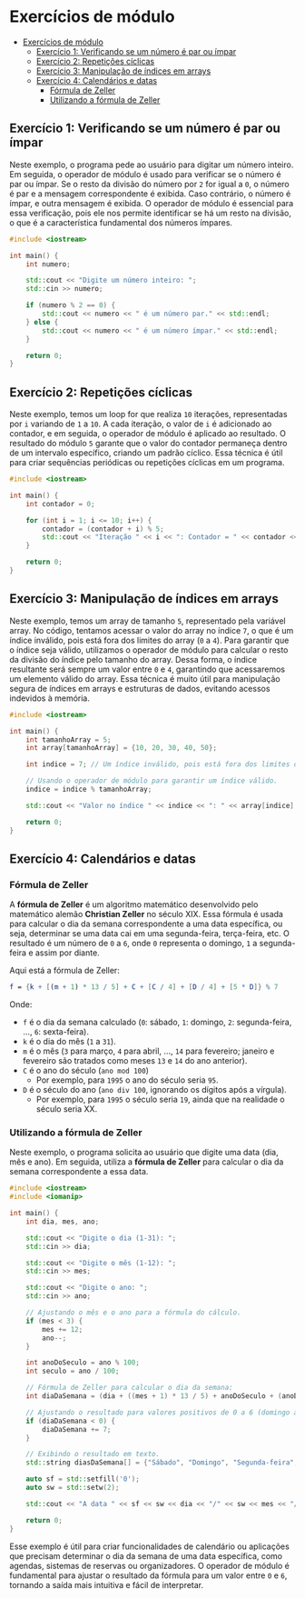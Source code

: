 # Exercícios de módulo

<!-- toc -->
- [Exercícios de módulo](#exercícios-de-módulo)
  - [Exercício 1: Verificando se um número é par ou ímpar](#exercício-1-verificando-se-um-número-é-par-ou-ímpar)
  - [Exercício 2: Repetições cíclicas](#exercício-2-repetições-cíclicas)
  - [Exercício 3: Manipulação de índices em arrays](#exercício-3-manipulação-de-índices-em-arrays)
  - [Exercício 4: Calendários e datas](#exercício-4-calendários-e-datas)
    - [Fórmula de Zeller](#fórmula-de-zeller)
    - [Utilizando a fórmula de Zeller](#utilizando-a-fórmula-de-zeller)
<!-- toc -->

## Exercício 1: Verificando se um número é par ou ímpar

Neste exemplo, o programa pede ao usuário para digitar um número inteiro. Em seguida, o operador de módulo é usado para verificar se o número é par ou ímpar. Se o resto da divisão do número por `2` for igual a `0`, o número é par e a mensagem correspondente é exibida. Caso contrário, o número é ímpar, e outra mensagem é exibida. O operador de módulo é essencial para essa verificação, pois ele nos permite identificar se há um resto na divisão, o que é a característica fundamental dos números ímpares.

```cpp
#include <iostream>

int main() {
    int numero;

    std::cout << "Digite um número inteiro: ";
    std::cin >> numero;

    if (numero % 2 == 0) {
        std::cout << numero << " é um número par." << std::endl;
    } else {
        std::cout << numero << " é um número ímpar." << std::endl;
    }

    return 0;
}
```

## Exercício 2: Repetições cíclicas

Neste exemplo, temos um loop for que realiza `10` iterações, representadas por `i` variando de `1` a `10`. A cada iteração, o valor de `i` é adicionado ao contador, e em seguida, o operador de módulo é aplicado ao resultado. O resultado do módulo `5` garante que o valor do contador permaneça dentro de um intervalo específico, criando um padrão cíclico. Essa técnica é útil para criar sequências periódicas ou repetições cíclicas em um programa.

```cpp
#include <iostream>

int main() {
    int contador = 0;

    for (int i = 1; i <= 10; i++) {
        contador = (contador + i) % 5;
        std::cout << "Iteração " << i << ": Contador = " << contador << std::endl;
    }

    return 0;
}
```

## Exercício 3: Manipulação de índices em arrays

Neste exemplo, temos um array de tamanho `5`, representado pela variável array. No código, tentamos acessar o valor do array no índice `7`, o que é um índice inválido, pois está fora dos limites do array (`0` a `4`). Para garantir que o índice seja válido, utilizamos o operador de módulo para calcular o resto da divisão do índice pelo tamanho do array. Dessa forma, o índice resultante será sempre um valor entre `0` e `4`, garantindo que acessaremos um elemento válido do array. Essa técnica é muito útil para manipulação segura de índices em arrays e estruturas de dados, evitando acessos indevidos à memória.

```cpp
#include <iostream>

int main() {
    int tamanhoArray = 5;
    int array[tamanhoArray] = {10, 20, 30, 40, 50};

    int indice = 7; // Um índice inválido, pois está fora dos limites do array.

    // Usando o operador de módulo para garantir um índice válido.
    indice = indice % tamanhoArray;

    std::cout << "Valor no índice " << indice << ": " << array[indice] << std::endl;

    return 0;
}
```

## Exercício 4: Calendários e datas

### Fórmula de Zeller

A **fórmula de Zeller** é um algoritmo matemático desenvolvido pelo matemático alemão **Christian Zeller** no século XIX. Essa fórmula é usada para calcular o dia da semana correspondente a uma data específica, ou seja, determinar se uma data cai em uma segunda-feira, terça-feira, etc. O resultado é um número de `0` a `6`, onde `0` representa o domingo, `1` a segunda-feira e assim por diante.

Aqui está a fórmula de Zeller:

```mathematica
f = {k + [(m + 1) * 13 / 5] + C + [C / 4] + [D / 4] + [5 * D]} % 7
```

Onde:

- `f` é o dia da semana calculado (`0`: sábado, `1`: domingo, `2`: segunda-feira, ..., `6`: sexta-feira).
- `k` é o dia do mês (`1` a `31`).
- `m` é o mês (`3` para março, `4` para abril, ..., `14` para fevereiro; janeiro e fevereiro são tratados como meses `13` e `14` do ano anterior).
- `C` é o ano do século (`ano mod 100`)
  - Por exemplo, para `1995` o ano do século seria `95`.
- `D` é o século do ano (`ano div 100`, ignorando os dígitos após a vírgula).
  - Por exemplo, para `1995` o século seria `19`, ainda que na realidade o século seria XX.

### Utilizando a fórmula de Zeller

Neste exemplo, o programa solicita ao usuário que digite uma data (dia, mês e ano). Em seguida, utiliza a **fórmula de Zeller** para calcular o dia da semana correspondente a essa data.

```cpp
#include <iostream>
#include <iomanip>

int main() {
    int dia, mes, ano;

    std::cout << "Digite o dia (1-31): ";
    std::cin >> dia;

    std::cout << "Digite o mês (1-12): ";
    std::cin >> mes;

    std::cout << "Digite o ano: ";
    std::cin >> ano;

    // Ajustando o mês e o ano para a fórmula do cálculo.
    if (mes < 3) {
        mes += 12;
        ano--;
    }

    int anoDoSeculo = ano % 100;
    int seculo = ano / 100;

    // Fórmula de Zeller para calcular o dia da semana:
    int diaDaSemana = (dia + ((mes + 1) * 13 / 5) + anoDoSeculo + (anoDoSeculo / 4) + (seculo / 4) + (5 * seculo)) % 7;

    // Ajustando o resultado para valores positivos de 0 a 6 (domingo a sábado).
    if (diaDaSemana < 0) {
        diaDaSemana += 7;
    }

    // Exibindo o resultado em texto.
    std::string diasDaSemana[] = {"Sábado", "Domingo", "Segunda-feira", "Terça-feira", "Quarta-feira", "Quinta-feira", "Sexta-feira"};

    auto sf = std::setfill('0');
    auto sw = std::setw(2);

    std::cout << "A data " << sf << sw << dia << "/" << sw << mes << "/" << ano << " cai em um(a) " << diasDaSemana[diaDaSemana] << "." << std::endl;

    return 0;
}
```

Esse exemplo é útil para criar funcionalidades de calendário ou aplicações que precisam determinar o dia da semana de uma data específica, como agendas, sistemas de reservas ou organizadores. O operador de módulo é fundamental para ajustar o resultado da fórmula para um valor entre `0` e `6`, tornando a saída mais intuitiva e fácil de interpretar.
